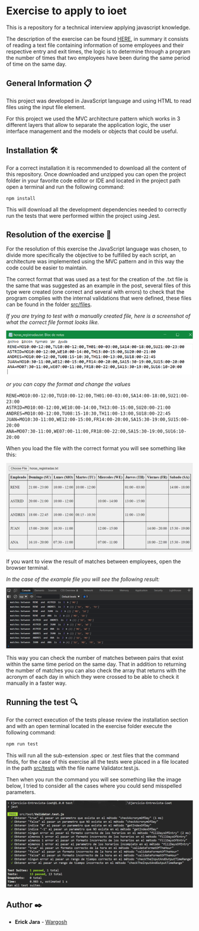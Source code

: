 # Exercise to apply to ioet

This is a repository for a technical interview applying javascript knowledge.
 
The description of the exercise can be found [HERE](https://github.com/Wargosh/Ejercicio-Entrevista-ioet/blob/main/EXERCISE.md), in summary it consists of reading a text file containing information of some employees and their respective entry and exit times, the logic is to determine through a program the number of times that two employees have been during the same period of time on the same day.

<!--
## Table of Contents
1. [Información General](#información-general)
2. [Tecnologías](#tecnologías)
3. [Instalación](#instalación)
4. [Colaboradores](#colaboradores)
-->

## General Information 📋

This project was developed in JavaScript language and using HTML to read files using the input file element.

For this project we used the MVC architecture pattern which works in 3 different layers that allow to separate the application logic, the user interface management and the models or objects that could be useful.

## Installation 🛠️

For a correct installation it is recommended to download all the content of this repository. Once downloaded and unzipped you can open the project folder in your favorite code editor or IDE and located in the project path open a terminal and run the following command:

```bash
npm install
```

This will download all the development dependencies needed to correctly run the tests that were performed within the project using Jest.

## Resolution of the exercise 🔨

For the resolution of this exercise the JavaScript language was chosen, to divide more specifically the objective to be fulfilled by each script, an architecture was implemented using the MVC pattern and in this way the code could be easier to maintain.

The correct format that was used as a test for the creation of the .txt file is the same that was suggested as an example in the post, several files of this type were created (one correct and several with errors) to check that the program complies with the internal validations that were defined, these files can be found in the folder [src/files](https://github.com/Wargosh/Ejercicio-Entrevista-ioet/tree/main/src/files).

*If you are trying to test with a manually created file, here is a screenshot of what the correct file format looks like.*

<p align="center">
  <img src="https://github.com/Wargosh/Ejercicio-Entrevista-ioet/blob/main/img_readme/cap-file-01.png?raw=true" alt="Correct format file"/>
</p>

*or you can copy the format and change the values*

```
RENE=MO10:00-12:00,TU10:00-12:00,TH01:00-03:00,SA14:00-18:00,SU21:00-23:00
ASTRID=MO10:00-12:00,WE10:00-14:00,TH13:00-15:00,SU20:00-21:00
ANDRES=MO10:00-12:00,TU08:15-10:30,TH11:00-13:00,SU18:00-22:45
JUAN=MO10:30-11:00,WE12:00-15:00,FR14:00-20:00,SA15:30-19:00,SU15:00-20:00
ANA=MO07:30-11:00,WE07:00-11:00,FR18:00-22:00,SA15:30-19:00,SU16:10-20:00
```

When you load the file with the correct format you will see something like this:

<p align="center">
  <img src="https://github.com/Wargosh/Ejercicio-Entrevista-ioet/blob/main/img_readme/cap-file-02.PNG" alt="Table with employee data"/>
</p>

If you want to view the result of matches between employees, open the browser terminal.

*In the case of the example file you will see the following result:*

<p align="center">
  <img src="https://github.com/Wargosh/Ejercicio-Entrevista-ioet/blob/main/img_readme/cap-test-01.PNG" alt="Result in the web console"/>
</p>

This way you can check the number of matches between pairs that exist within the same time period on the same day. That in addition to returning the number of matches you can also check the array that returns with the acronym of each day in which they were crossed to be able to check it manually in a faster way.

## Running the test 🔍

For the correct execution of the tests please review the installation section and with an open terminal located in the exercise folder execute the following command:

```bash
npm run test
```

This will run all the sub-extension .spec or .test files that the command finds, for the case of this exercise all the tests were placed in a file located in the path [src/tests](https://github.com/Wargosh/Ejercicio-Entrevista-ioet/tree/main/src/test) with the file name Validator.test.js.

Then when you run the command you will see something like the image below, I tried to consider all the cases where you could send misspelled parameters.

<p align="center">
  <img src="https://github.com/Wargosh/Ejercicio-Entrevista-ioet/blob/main/img_readme/cap-test-02.PNG" alt="Running tests with Jest"/>
</p>

## Author ✒️

* **Erick Jara** - [Wargosh](https://github.com/Wargosh)
